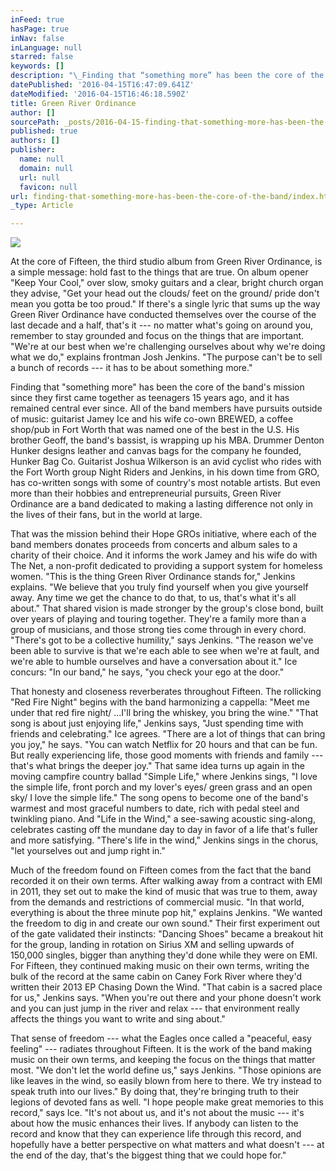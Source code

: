 ```yaml
---
inFeed: true
hasPage: true
inNav: false
inLanguage: null
starred: false
keywords: []
description: "\_Finding that “something more” has been the core of the band’s mission since they first came together as teenagers 15 years ago, and it has remained central ever since. All of the band members have pursuits outside of music: guitarist Jamey Ice and his wife co-own BREWED, a coffee shop/pub in Fort Worth that was named one of the best in the U.S. His brother Geoff, the band’s bassist, is wrapping up his MBA. Drummer Denton Hunker designs leather and canvas bags for the company he founded, Hunker Bag Co. Guitarist Joshua Wilkerson is an avid cyclist who rides with the Fort Worth group Night Riders and Jenkins, in his down time from GRO, has co-written songs with some of country’s most notable artists. But even more than their hobbies and entrepreneurial pursuits, Green River Ordinance are a band dedicated to making a lasting difference not only in the lives of their fans, but in the world at large.\_"
datePublished: '2016-04-15T16:47:09.641Z'
dateModified: '2016-04-15T16:46:18.590Z'
title: Green River Ordinance
author: []
sourcePath: _posts/2016-04-15-finding-that-something-more-has-been-the-core-of-the-band.md
published: true
authors: []
publisher:
  name: null
  domain: null
  url: null
  favicon: null
url: finding-that-something-more-has-been-the-core-of-the-band/index.html
_type: Article

---
```

![](https://the-grid-user-content.s3-us-west-2.amazonaws.com/27cfb3aa-23c7-4318-a311-6af6b3cc68bf.jpg)

At the core of Fifteen, the third studio album from Green River Ordinance, is a simple message: hold fast to the things that are true. On album opener "Keep Your Cool," over slow, smoky guitars and a clear, bright church organ they advise, "Get your head out the clouds/ feet on the ground/ pride don't mean you gotta be too proud." If there's a single lyric that sums up the way Green River Ordinance have conducted themselves over the course of the last decade and a half, that's it --- no matter what's going on around you, remember to stay grounded and focus on the things that are important. "We're at our best when we're challenging ourselves about why we're doing what we do," explains frontman Josh Jenkins. "The purpose can't be to sell a bunch of records --- it has to be about something more." 

Finding that "something more" has been the core of the band's mission since they first came together as teenagers 15 years ago, and it has remained central ever since. All of the band members have pursuits outside of music: guitarist Jamey Ice and his wife co-own BREWED, a coffee shop/pub in Fort Worth that was named one of the best in the U.S. His brother Geoff, the band's bassist, is wrapping up his MBA. Drummer Denton Hunker designs leather and canvas bags for the company he founded, Hunker Bag Co. Guitarist Joshua Wilkerson is an avid cyclist who rides with the Fort Worth group Night Riders and Jenkins, in his down time from GRO, has co-written songs with some of country's most notable artists. But even more than their hobbies and entrepreneurial pursuits, Green River Ordinance are a band dedicated to making a lasting difference not only in the lives of their fans, but in the world at large. 

That was the mission behind their Hope GROs initiative, where each of the band members donates proceeds from concerts and album sales to a charity of their choice. And it informs the work Jamey and his wife do with The Net, a non-profit dedicated to providing a support system for homeless women. "This is the thing Green River Ordinance stands for," Jenkins explains. "We believe that you truly find yourself when you give yourself away. Any time we get the chance to do that, to us, that's what it's all about." That shared vision is made stronger by the group's close bond, built over years of playing and touring together. They're a family more than a group of musicians, and those strong ties come through in every chord. "There's got to be a collective humility," says Jenkins. "The reason we've been able to survive is that we're each able to see when we're at fault, and we're able to humble ourselves and have a conversation about it." Ice concurs: "In our band," he says, "you check your ego at the door." 

That honesty and closeness reverberates throughout Fifteen. The rollicking "Red Fire Night" begins with the band harmonizing a cappella: "Meet me under that red fire night/ ...I'll bring the whiskey, you bring the wine." "That song is about just enjoying life," Jenkins says, "Just spending time with friends and celebrating." Ice agrees. "There are a lot of things that can bring you joy," he says. "You can watch Netflix for 20 hours and that can be fun. But really experiencing life, those good moments with friends and family --- that's what brings the deeper joy." That same idea turns up again in the moving campfire country ballad "Simple Life," where Jenkins sings, "I love the simple life, front porch and my lover's eyes/ green grass and an open sky/ I love the simple life." The song opens to become one of the band's warmest and most graceful numbers to date, rich with pedal steel and twinkling piano. And "Life in the Wind," a see-sawing acoustic sing-along, celebrates casting off the mundane day to day in favor of a life that's fuller and more satisfying. "There's life in the wind," Jenkins sings in the chorus, "let yourselves out and jump right in." 

Much of the freedom found on Fifteen comes from the fact that the band recorded it on their own terms. After walking away from a contract with EMI in 2011, they set out to make the kind of music that was true to them, away from the demands and restrictions of commercial music. "In that world, everything is about the three minute pop hit," explains Jenkins. "We wanted the freedom to dig in and create our own sound." Their first experiment out of the gate validated their instincts: "Dancing Shoes" became a breakout hit for the group, landing in rotation on Sirius XM and selling upwards of 150,000 singles, bigger than anything they'd done while they were on EMI. For Fifteen, they continued making music on their own terms, writing the bulk of the record at the same cabin on Caney Fork River where they'd written their 2013 EP Chasing Down the Wind. "That cabin is a sacred place for us," Jenkins says. "When you're out there and your phone doesn't work and you can just jump in the river and relax --- that environment really affects the things you want to write and sing about." 

That sense of freedom --- what the Eagles once called a "peaceful, easy feeling" --- radiates throughout Fifteen. It is the work of the band making music on their own terms, and keeping the focus on the things that matter most. "We don't let the world define us," says Jenkins. "Those opinions are like leaves in the wind, so easily blown from here to there. We try instead to speak truth into our lives." By doing that, they're bringing truth to their legions of devoted fans as well. "I hope people make great memories to this record," says Ice. "It's not about us, and it's not about the music --- it's about how the music enhances their lives. If anybody can listen to the record and know that they can experience life through this record, and hopefully have a better perspective on what matters and what doesn't --- at the end of the day, that's the biggest thing that we could hope for."